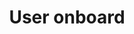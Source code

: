 ---
title: User onboard
layout: link
tags:
- User experience
linkurl: http://www.useronboard.com
intro: "Detailed teardowns of the onboarding process of websites and services, including Apple Music, Dropbox, Duolingo and more."
---